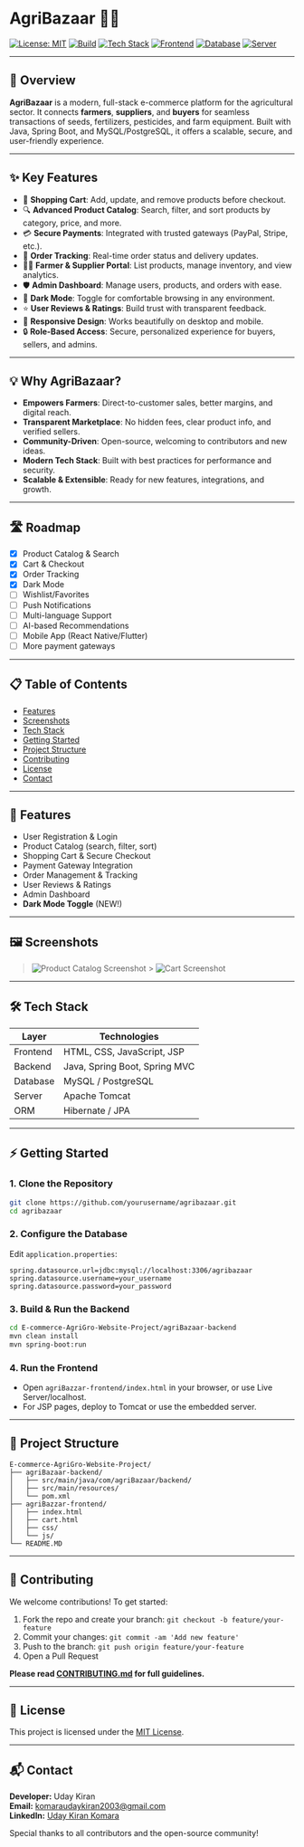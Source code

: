 # AgriBazaar 🚜🌱

[![License: MIT](https://img.shields.io/badge/License-MIT-blue.svg)](LICENSE)
[![Build](https://img.shields.io/badge/Build-Passing-brightgreen.svg)]()
[![Tech Stack](<https://img.shields.io/badge/Backend-Java%20(Spring%20Boot)-blue.svg>)]()
[![Frontend](https://img.shields.io/badge/Frontend-HTML%2C%20CSS%2C%20JS-yellow.svg)]()
[![Database](https://img.shields.io/badge/Database-MySQL%20%7C%20PostgreSQL-orange.svg)]()
[![Server](https://img.shields.io/badge/Server-Apache%20Tomcat-lightgrey.svg)]()

---

## 🌟 Overview

**AgriBazaar** is a modern, full-stack e-commerce platform for the agricultural sector. It connects **farmers**, **suppliers**, and **buyers** for seamless transactions of seeds, fertilizers, pesticides, and farm equipment. Built with Java, Spring Boot, and MySQL/PostgreSQL, it offers a scalable, secure, and user-friendly experience.

---

## ✨ Key Features

- 🛒 **Shopping Cart**: Add, update, and remove products before checkout.
- 🔍 **Advanced Product Catalog**: Search, filter, and sort products by category, price, and more.
- 💳 **Secure Payments**: Integrated with trusted gateways (PayPal, Stripe, etc.).
- 🚚 **Order Tracking**: Real-time order status and delivery updates.
- 🧑‍🌾 **Farmer & Supplier Portal**: List products, manage inventory, and view analytics.
- 🛡️ **Admin Dashboard**: Manage users, products, and orders with ease.
- 🌙 **Dark Mode**: Toggle for comfortable browsing in any environment.
- ⭐ **User Reviews & Ratings**: Build trust with transparent feedback.
- 📱 **Responsive Design**: Works beautifully on desktop and mobile.
- 🔒 **Role-Based Access**: Secure, personalized experience for buyers, sellers, and admins.

---

## 💡 Why AgriBazaar?

- **Empowers Farmers**: Direct-to-customer sales, better margins, and digital reach.
- **Transparent Marketplace**: No hidden fees, clear product info, and verified sellers.
- **Community-Driven**: Open-source, welcoming to contributors and new ideas.
- **Modern Tech Stack**: Built with best practices for performance and security.
- **Scalable & Extensible**: Ready for new features, integrations, and growth.

---

## 🛣️ Roadmap

- [x] Product Catalog & Search
- [x] Cart & Checkout
- [x] Order Tracking
- [x] Dark Mode
- [ ] Wishlist/Favorites
- [ ] Push Notifications
- [ ] Multi-language Support
- [ ] AI-based Recommendations
- [ ] Mobile App (React Native/Flutter)
- [ ] More payment gateways

---

## 📋 Table of Contents

- [Features](#features)
- [Screenshots](#screenshots)
- [Tech Stack](#tech-stack)
- [Getting Started](#getting-started)
- [Project Structure](#project-structure)
- [Contributing](#contributing)
- [License](#license)
- [Contact](#contact)

---

## 🚀 Features

- User Registration & Login
- Product Catalog (search, filter, sort)
- Shopping Cart & Secure Checkout
- Payment Gateway Integration
- Order Management & Tracking
- User Reviews & Ratings
- Admin Dashboard
- **Dark Mode Toggle** (NEW!)

---

## 🖼️ Screenshots

> ![Product Catalog Screenshot](docs/screenshots/product-catalog.png) > ![Cart Screenshot](docs/screenshots/cart.png)

---

## 🛠️ Tech Stack

| Layer    | Technologies                  |
| -------- | ----------------------------- |
| Frontend | HTML, CSS, JavaScript, JSP    |
| Backend  | Java, Spring Boot, Spring MVC |
| Database | MySQL / PostgreSQL            |
| Server   | Apache Tomcat                 |
| ORM      | Hibernate / JPA               |

---

## ⚡ Getting Started

### 1. **Clone the Repository**

```bash
git clone https://github.com/yourusername/agribazaar.git
cd agribazaar
```

### 2. **Configure the Database**

Edit `application.properties`:

```properties
spring.datasource.url=jdbc:mysql://localhost:3306/agribazaar
spring.datasource.username=your_username
spring.datasource.password=your_password
```

### 3. **Build & Run the Backend**

```bash
cd E-commerce-AgriGro-Website-Project/agriBazaar-backend
mvn clean install
mvn spring-boot:run
```

### 4. **Run the Frontend**

- Open `agriBazzar-frontend/index.html` in your browser, or use Live Server/localhost.
- For JSP pages, deploy to Tomcat or use the embedded server.

---

## 🧭 Project Structure

```
E-commerce-AgriGro-Website-Project/
├── agriBazaar-backend/
│   ├── src/main/java/com/agriBazaar/backend/
│   ├── src/main/resources/
│   └── pom.xml
├── agriBazzar-frontend/
│   ├── index.html
│   ├── cart.html
│   ├── css/
│   └── js/
└── README.MD
```

---

## 🤝 Contributing

We welcome contributions! To get started:

1. Fork the repo and create your branch: `git checkout -b feature/your-feature`
2. Commit your changes: `git commit -am 'Add new feature'`
3. Push to the branch: `git push origin feature/your-feature`
4. Open a Pull Request

**Please read [CONTRIBUTING.md](CONTRIBUTING.md) for full guidelines.**

---

## 📄 License

This project is licensed under the [MIT License](LICENSE).

---

## 📬 Contact

**Developer:** Uday Kiran  
**Email:** [komaraudaykiran2003@gmail.com](mailto:komaraudaykiran2003@gmail.com)  
**LinkedIn:** [Uday Kiran Komara](https://www.linkedin.com/in/udaykirankomara)

Special thanks to all contributors and the open-source community!
